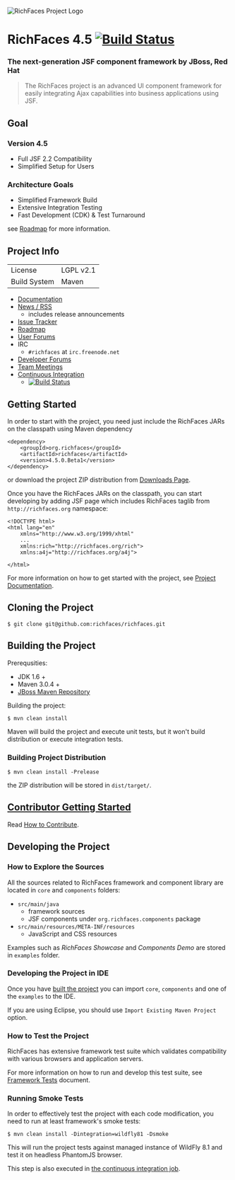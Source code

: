 ![RichFaces Project Logo][logo]

RichFaces 4.5 [![Build Status](https://travis-ci.org/richfaces/richfaces.png?branch=master)](https://travis-ci.org/richfaces/richfaces)
===========

<h3>The next-generation JSF component framework by JBoss, Red Hat</h3>

> The RichFaces project is an advanced UI component framework for easily integrating Ajax capabilities into business applications using JSF.


Goal
----

<h3>Version 4.5</h3>

* Full JSF 2.2 Compatibility
* Simplified Setup for Users

<h3>Architecture Goals</h3>

* Simplified Framework Build
* Extensive Integration Testing
* Fast Development (CDK) & Test Turnaround

see [Roadmap](https://community.jboss.org/thread/213160) for more information.

Project Info
------------

<table>
	<tr><td>License</td><td>LGPL v2.1</td></tr>
	<tr><td>Build System</td><td>Maven</td></tr>
</table>

* [Documentation](http://docs.jboss.org/richfaces/)
* [News / RSS](http://planet.jboss.org/feed/richfacesall)
  * includes release announcements
* [Issue Tracker](https://issues.jboss.org/browse/RF)
* [Roadmap](https://community.jboss.org/thread/213160)
* [User Forums](https://community.jboss.org/en/richfaces)
* IRC
  * `#richfaces` at `irc.freenode.net`
* [Developer Forums](https://community.jboss.org/en/richfaces/dev)
* [Team Meetings](https://community.jboss.org/en/richfaces/dev/teammtgs)
* [Continuous Integration](https://travis-ci.org/richfaces/richfaces/builds)
  * [![Build Status](https://travis-ci.org/richfaces/richfaces.png?branch=master)](https://travis-ci.org/richfaces/richfaces/builds)

Getting Started
---------------

In order to start with the project, you need just include the RichFaces JARs on the classpath using Maven dependency

    <dependency>
        <groupId>org.richfaces</groupId>
        <artifactId>richfaces</artifactId>
        <version>4.5.0.Beta1</version>
    </dependency>

or download the project ZIP distribution from [Downloads Page](http://www.jboss.org/richfaces/download.html).

Once you have the RichFaces JARs on the classpath, you can start developing by adding JSF page which includes RichFaces taglib from `http://richfaces.org` namespace:

    <!DOCTYPE html>
    <html lang="en"
		xmlns="http://www.w3.org/1999/xhtml"
		...
		xmlns:rich="http://richfaces.org/rich">
		xmlns:a4j="http://richfaces.org/a4j">

	</html>

For more information on how to get started with the project, see [Project Documentation](http://docs.jboss.org/richfaces/).

Cloning the Project
-------------------

    $ git clone git@github.com:richfaces/richfaces.git

Building the Project
--------------------

Prerequsities:

* JDK 1.6 +
* Maven 3.0.4 +
* [JBoss Maven Repository](https://community.jboss.org/wiki/MavenGettingStarted-Developers)

Building the project:

    $ mvn clean install

Maven will build the project and execute unit tests, but it won't build distribution or execute integration tests.

<h3>Building Project Distribution</h3>

    $ mvn clean install -Prelease

the ZIP distribution will be stored in `dist/target/`.

[Contributor Getting Started](https://github.com/richfaces/richfaces/blob/master/CONTRIBUTING.md)
-----------------------------

Read [How to Contribute](https://github.com/richfaces/richfaces/blob/master/CONTRIBUTING.md).

Developing the Project
----------------------

<h3>How to Explore the Sources</h3>

All the sources related to RichFaces framework and component library are located in `core` and `components` folders:

* `src/main/java`
  * framework sources
  * JSF components under `org.richfaces.components` package
* `src/main/resources/META-INF/resources`
  * JavaScript and CSS resources

Examples such as *RichFaces Showcase* and *Components Demo* are stored in `examples` folder.

<h3>Developing the Project in IDE</h3>

Once you have [built the project](#building-the-project) you can import `core`, `components` and one of the `examples` to the IDE.

If you are using Eclipse, you should use `Import Existing Maven Project` option.

<h3>How to Test the Project</h3>

RichFaces has extensive framework test suite which validates compatibility with various browsers and application servers.

For more information on how to run and develop this test suite, see [Framework Tests](https://github.com/richfaces/richfaces5/blob/master/TESTS.md) document.

<h3>Running Smoke Tests</h3>

In order to effectively test the project with each code modification, you need to run at least framework's smoke tests:

    $ mvn clean install -Dintegration=wildfly81 -Dsmoke

This will run the project tests against managed instance of WildFly 8.1 and test it on headless PhantomJS browser.

This step is also executed in [the continuous integration job](https://travis-ci.org/richfaces/richfaces/builds).

[logo]: https://raw.github.com/richfaces/docs/4.3.1.20130305-Final/Component_Reference/src/main/docbook/en-US/images/rf_logo.png "RichFaces Project Logo"

